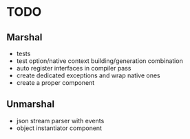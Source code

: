 # TODO

## Marshal
- tests
- test option/native context building/generation combination
- auto register interfaces in compiler pass
- create dedicated exceptions and wrap native ones
- create a proper component

## Unmarshal
- json stream parser with events
- object instantiator component
